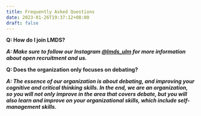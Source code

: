 ```yaml
---
title: Frequently Asked Questions
date: 2023-01-26T19:37:12+08:00
draft: false
---
```

**Q﻿: How do I join LMDS?**

***A: Make sure to follow our Instagram [@lmds_ulm](https://www.instagram.com/lmds_ulm/) for more information about open recruitment and us.***

**Q﻿: Does the organization only focuses on debating?**

***A: The essence of our organization is about debating, and improving your cognitive and critical thinking skills. In the end, we are an organization, so you will not only improve in the area that covers debate, but you will also learn and improve on your organizational skills, which include self-management skills.***